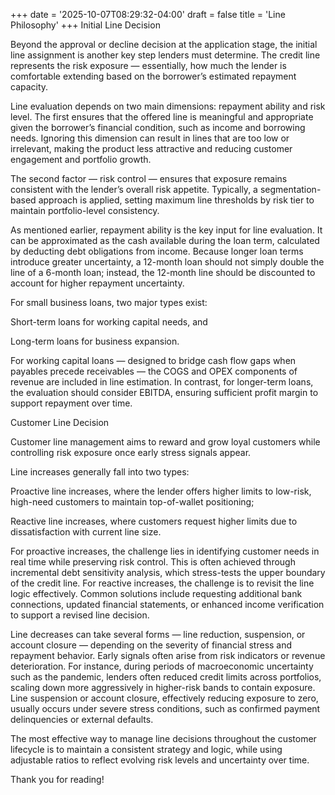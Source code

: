 +++
date = '2025-10-07T08:29:32-04:00'
draft = false
title = 'Line Philosophy'
+++
Initial Line Decision

Beyond the approval or decline decision at the application stage, the initial line assignment is another key step lenders must determine. The credit line represents the risk exposure — essentially, how much the lender is comfortable extending based on the borrower’s estimated repayment capacity.

Line evaluation depends on two main dimensions: repayment ability and risk level. The first ensures that the offered line is meaningful and appropriate given the borrower’s financial condition, such as income and borrowing needs. Ignoring this dimension can result in lines that are too low or irrelevant, making the product less attractive and reducing customer engagement and portfolio growth.

The second factor — risk control — ensures that exposure remains consistent with the lender’s overall risk appetite. Typically, a segmentation-based approach is applied, setting maximum line thresholds by risk tier to maintain portfolio-level consistency.

As mentioned earlier, repayment ability is the key input for line evaluation. It can be approximated as the cash available during the loan term, calculated by deducting debt obligations from income. Because longer loan terms introduce greater uncertainty, a 12-month loan should not simply double the line of a 6-month loan; instead, the 12-month line should be discounted to account for higher repayment uncertainty.

For small business loans, two major types exist:

Short-term loans for working capital needs, and

Long-term loans for business expansion.

For working capital loans — designed to bridge cash flow gaps when payables precede receivables — the COGS and OPEX components of revenue are included in line estimation. In contrast, for longer-term loans, the evaluation should consider EBITDA, ensuring sufficient profit margin to support repayment over time.

Customer Line Decision

Customer line management aims to reward and grow loyal customers while controlling risk exposure once early stress signals appear.

Line increases generally fall into two types:

Proactive line increases, where the lender offers higher limits to low-risk, high-need customers to maintain top-of-wallet positioning;

Reactive line increases, where customers request higher limits due to dissatisfaction with current line size.

For proactive increases, the challenge lies in identifying customer needs in real time while preserving risk control. This is often achieved through incremental debt sensitivity analysis, which stress-tests the upper boundary of the credit line.
For reactive increases, the challenge is to revisit the line logic effectively. Common solutions include requesting additional bank connections, updated financial statements, or enhanced income verification to support a revised line decision.

Line decreases can take several forms — line reduction, suspension, or account closure — depending on the severity of financial stress and repayment behavior. Early signals often arise from risk indicators or revenue deterioration. For instance, during periods of macroeconomic uncertainty such as the pandemic, lenders often reduced credit limits across portfolios, scaling down more aggressively in higher-risk bands to contain exposure.
Line suspension or account closure, effectively reducing exposure to zero, usually occurs under severe stress conditions, such as confirmed payment delinquencies or external defaults.

The most effective way to manage line decisions throughout the customer lifecycle is to maintain a consistent strategy and logic, while using adjustable ratios to reflect evolving risk levels and uncertainty over time.

Thank you for reading!